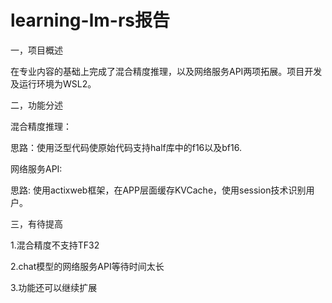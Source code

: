 # learning-lm-rs报告

[项目地址]: https://github.com/Simon25772/learning-lm-rs

一，项目概述

在专业内容的基础上完成了混合精度推理，以及网络服务API两项拓展。项目开发及运行环境为WSL2。

二，功能分述

混合精度推理：

思路：使用泛型代码使原始代码支持half库中的f16以及bf16.

网络服务API:

思路: 使用actixweb框架，在APP层面缓存KVCache，使用session技术识别用户。

三，有待提高

1.混合精度不支持TF32

2.chat模型的网络服务API等待时间太长

3.功能还可以继续扩展





